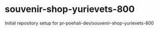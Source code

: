 # souvenir-shop-yurievets-800

Initial repository setup for pr-poehali-dev/souvenir-shop-yurievets-800